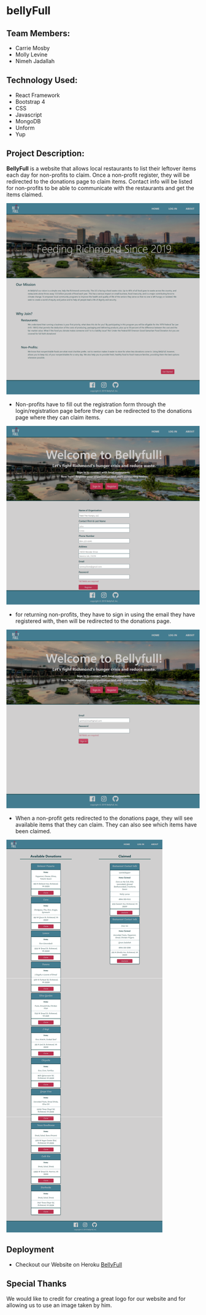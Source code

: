 # bellyFull

## Team Members:
* Carrie Mosby
* Molly Levine
* Nimeh Jadallah

## Technology Used:
* React Framework
* Bootstrap 4
* CSS
* Javascript
* MongoDB
* Unform
* Yup


## Project Description:
**BellyFull** is a website that allows local restaurants to list their leftover items each day for non-profits to claim. Once a non-profit register, they will be redirected to the donations page to claim items. Contact info will be listed for non-profits to be able to communicate with the restaurants and get the items claimed.

![](client/src/images/homePage.png)

* Non-profits have to fill out the registration form through the login/registration page before they can be redirected to the donations page where they can claim items.

![](client/src/images/register.png)

* for returning non-profits, they have to sign in using the email they have registered with, then will be redirected to the donations page.

![](client/src/images/signIn.png)

* When a non-profit gets redirected to the donations page, they will see available items that they can claim. They can also see which items have been claimed.

![](client/src/images/donationsPage.png)


## Deployment
* Checkout our Website on Heroku
[BellyFull](https://bellyfull-rva.herokuapp.com/)


## Special Thanks
We would like to credit for creating a great logo for our website and for allowing us to use an image taken by him.

